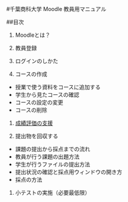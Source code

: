 #千葉商科大学 Moodle 教員用マニュアル##目次1. Moodleとは？1. 教員登録1. ログインのしかた1. コースの作成 * 授業で使う資料をコースに追加する* 学生から見たコースの確認* コースの設定の変更* コースの削除1. [成績評価の支援](/supportGradeEvaluation.md/)1. 提出物を回収する* 課題の提出から採点までの流れ* 教員が行う課題の出題方法* 学生が行うファイルの提出方法* 提出状況の確認と採点用ウィンドウの開き方* 採点の方法1. 小テストの実施（必要最低限）
